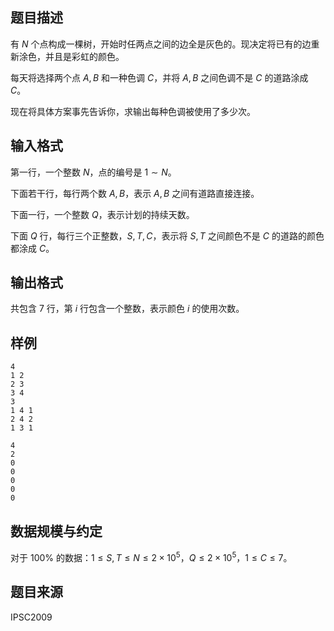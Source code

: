 ## 题目描述

有 $N$ 个点构成一棵树，开始时任两点之间的边全是灰色的。现决定将已有的边重新涂色，并且是彩虹的颜色。

每天将选择两个点 $A,B$ 和一种色调 $C$，并将 $A,B$ 之间色调不是 $C$ 的道路涂成 $C$。

现在将具体方案事先告诉你，求输出每种色调被使用了多少次。

## 输入格式

第一行，一个整数 $N$，点的编号是 $1\sim N$。

下面若干行，每行两个数 $A,B$，表示 $A,B$ 之间有道路直接连接。

下面一行，一个整数 $Q$，表示计划的持续天数。

下面 $Q$ 行，每行三个正整数，$S,T,C$，表示将 $S,T$ 之间颜色不是 $C$ 的道路的颜色都涂成 $C$。

## 输出格式

共包含 $7$ 行，第 $i$ 行包含一个整数，表示颜色 $i$ 的使用次数。

## 样例

```input1
4
1 2
2 3
3 4
3
1 4 1
2 4 2
1 3 1
```

```output1
4
2
0
0
0
0
0
```

## 数据规模与约定

对于 $100\%$ 的数据：$1\leq S,T\leq N\leq 2\times 10^5$，$Q\leq 2\times 10^5$，$1\leq C\leq 7$。

## 题目来源

IPSC2009